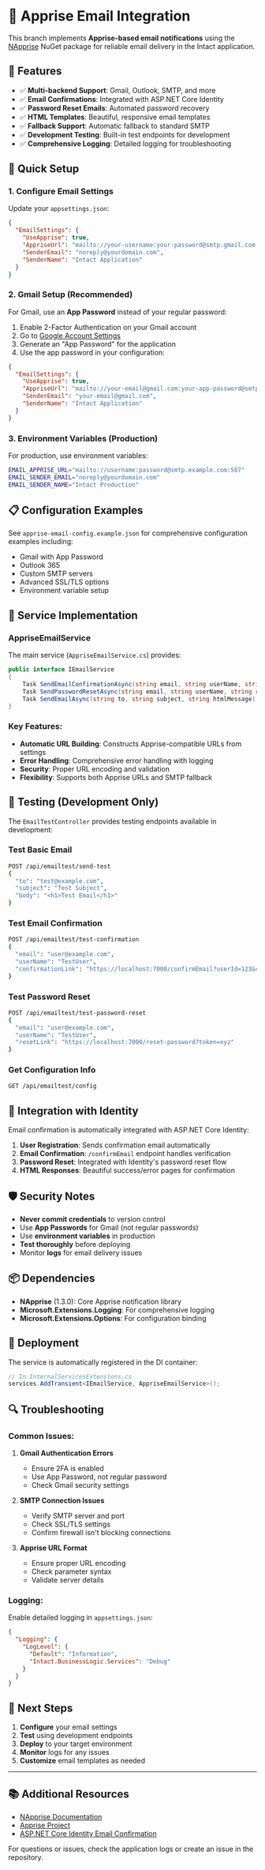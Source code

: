 # 📧 Apprise Email Integration

This branch implements **Apprise-based email notifications** using the [NApprise](https://www.nuget.org/packages/NApprise/) NuGet package for reliable email delivery in the Intact application.

## 🌟 Features

- ✅ **Multi-backend Support**: Gmail, Outlook, SMTP, and more
- ✅ **Email Confirmations**: Integrated with ASP.NET Core Identity
- ✅ **Password Reset Emails**: Automated password recovery
- ✅ **HTML Templates**: Beautiful, responsive email templates
- ✅ **Fallback Support**: Automatic fallback to standard SMTP
- ✅ **Development Testing**: Built-in test endpoints for development
- ✅ **Comprehensive Logging**: Detailed logging for troubleshooting

## 🚀 Quick Setup

### 1. Configure Email Settings

Update your `appsettings.json`:

```json
{
  "EmailSettings": {
    "UseApprise": true,
    "AppriseUrl": "mailto://your-username:your-password@smtp.gmail.com:587",
    "SenderEmail": "noreply@yourdomain.com",
    "SenderName": "Intact Application"
  }
}
```

### 2. Gmail Setup (Recommended)

For Gmail, use an **App Password** instead of your regular password:

1. Enable 2-Factor Authentication on your Gmail account
2. Go to [Google Account Settings](https://myaccount.google.com/security)
3. Generate an "App Password" for the application
4. Use the app password in your configuration:

```json
{
  "EmailSettings": {
    "UseApprise": true,
    "AppriseUrl": "mailto://your-email@gmail.com:your-app-password@smtp.gmail.com:587",
    "SenderEmail": "your-email@gmail.com",
    "SenderName": "Intact Application"
  }
}
```

### 3. Environment Variables (Production)

For production, use environment variables:

```bash
EMAIL_APPRISE_URL="mailto://username:password@smtp.example.com:587"
EMAIL_SENDER_EMAIL="noreply@yourdomain.com"
EMAIL_SENDER_NAME="Intact Production"
```

## 📋 Configuration Examples

See `apprise-email-config.example.json` for comprehensive configuration examples including:

- Gmail with App Password
- Outlook 365
- Custom SMTP servers
- Advanced SSL/TLS options
- Environment variable setup

## 🔧 Service Implementation

### AppriseEmailService

The main service (`AppriseEmailService.cs`) provides:

```csharp
public interface IEmailService
{
    Task SendEmailConfirmationAsync(string email, string userName, string confirmationLink);
    Task SendPasswordResetAsync(string email, string userName, string resetLink);
    Task SendEmailAsync(string to, string subject, string htmlMessage);
}
```

### Key Features:

- **Automatic URL Building**: Constructs Apprise-compatible URLs from settings
- **Error Handling**: Comprehensive error handling with logging
- **Security**: Proper URL encoding and validation
- **Flexibility**: Supports both Apprise URLs and SMTP fallback

## 🧪 Testing (Development Only)

The `EmailTestController` provides testing endpoints available in development:

### Test Basic Email
```bash
POST /api/emailtest/send-test
{
  "to": "test@example.com",
  "subject": "Test Subject",
  "body": "<h1>Test Email</h1>"
}
```

### Test Email Confirmation
```bash
POST /api/emailtest/test-confirmation
{
  "email": "user@example.com",
  "userName": "TestUser",
  "confirmationLink": "https://localhost:7000/confirmEmail?userId=123&code=abc"
}
```

### Test Password Reset
```bash
POST /api/emailtest/test-password-reset
{
  "email": "user@example.com",
  "userName": "TestUser",
  "resetLink": "https://localhost:7000/reset-password?token=xyz"
}
```

### Get Configuration Info
```bash
GET /api/emailtest/config
```

## 🔗 Integration with Identity

Email confirmation is automatically integrated with ASP.NET Core Identity:

1. **User Registration**: Sends confirmation email automatically
2. **Email Confirmation**: `/confirmEmail` endpoint handles verification
3. **Password Reset**: Integrated with Identity's password reset flow
4. **HTML Responses**: Beautiful success/error pages for confirmation

## 🛡️ Security Notes

- **Never commit credentials** to version control
- Use **App Passwords** for Gmail (not regular passwords)
- Use **environment variables** in production
- **Test thoroughly** before deploying
- Monitor **logs** for email delivery issues

## 📦 Dependencies

- **NApprise** (1.3.0): Core Apprise notification library
- **Microsoft.Extensions.Logging**: For comprehensive logging
- **Microsoft.Extensions.Options**: For configuration binding

## 🚀 Deployment

The service is automatically registered in the DI container:

```csharp
// In InternalServicesExtensions.cs
services.AddTransient<IEmailService, AppriseEmailService>();
```

## 🔍 Troubleshooting

### Common Issues:

1. **Gmail Authentication Errors**
   - Ensure 2FA is enabled
   - Use App Password, not regular password
   - Check Gmail security settings

2. **SMTP Connection Issues**
   - Verify SMTP server and port
   - Check SSL/TLS settings
   - Confirm firewall isn't blocking connections

3. **Apprise URL Format**
   - Ensure proper URL encoding
   - Check parameter syntax
   - Validate server details

### Logging:

Enable detailed logging in `appsettings.json`:

```json
{
  "Logging": {
    "LogLevel": {
      "Default": "Information",
      "Intact.BusinessLogic.Services": "Debug"
    }
  }
}
```

## 🎯 Next Steps

1. **Configure** your email settings
2. **Test** using development endpoints
3. **Deploy** to your target environment
4. **Monitor** logs for any issues
5. **Customize** email templates as needed

---

## 📚 Additional Resources

- [NApprise Documentation](https://github.com/bridgingit/napprise)
- [Apprise Project](https://github.com/caronc/apprise)
- [ASP.NET Core Identity Email Confirmation](https://docs.microsoft.com/en-us/aspnet/core/security/authentication/accconfirm)

For questions or issues, check the application logs or create an issue in the repository.